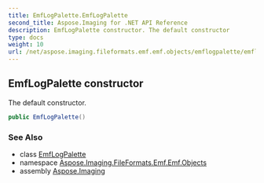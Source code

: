 ```yaml
---
title: EmfLogPalette.EmfLogPalette
second_title: Aspose.Imaging for .NET API Reference
description: EmfLogPalette constructor. The default constructor
type: docs
weight: 10
url: /net/aspose.imaging.fileformats.emf.emf.objects/emflogpalette/emflogpalette/
---
```

## EmfLogPalette constructor

The default constructor.

```csharp
public EmfLogPalette()
```

### See Also

* class [EmfLogPalette](../)
* namespace [Aspose.Imaging.FileFormats.Emf.Emf.Objects](../../emflogpalette/)
* assembly [Aspose.Imaging](../../../)


